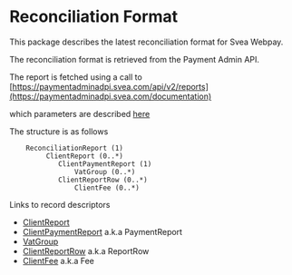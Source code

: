 # Reconciliation Format

This package describes the latest reconciliation format for Svea Webpay.

The reconciliation format is retrieved from the Payment Admin API.

The report is fetched using a call to [https://paymentadminadpi.svea.com/api/v2/reports](https://paymentadminadpi.svea.com/documentation)

which parameters are described [here](https://paymentadminapi.svea.com/documentation/?_ga=2.141338354.1728867598.1569316578-2041118720.1567500401#/?id=get-reconciliation-report)

The structure is as follows

```
	ReconciliationReport (1)
		 ClientReport (0..*)
		 	ClientPaymentReport (1)
		 		VatGroup (0..*)
		 	ClientReportRow (0..*)
		 		ClientFee (0..*)
```

Links to record descriptors

* [ClientReport](https://paymentadminapi.svea.com/documentation/?_ga=2.141338354.1728867598.1569316578-2041118720.1567500401#/?id=clientreport)
* [ClientPaymentReport](https://paymentadminapi.svea.com/documentation/?_ga=2.141338354.1728867598.1569316578-2041118720.1567500401#/?id=paymentreport) a.k.a PaymentReport
* [VatGroup](https://paymentadminapi.svea.com/documentation/?_ga=2.141338354.1728867598.1569316578-2041118720.1567500401#/?id=vatgroup)
* [ClientReportRow](https://paymentadminapi.svea.com/documentation/?_ga=2.141338354.1728867598.1569316578-2041118720.1567500401#/?id=reportrow) a.k.a ReportRow
* [ClientFee](https://paymentadminapi.svea.com/documentation/?_ga=2.141338354.1728867598.1569316578-2041118720.1567500401#/?id=fee) a.k.a Fee
